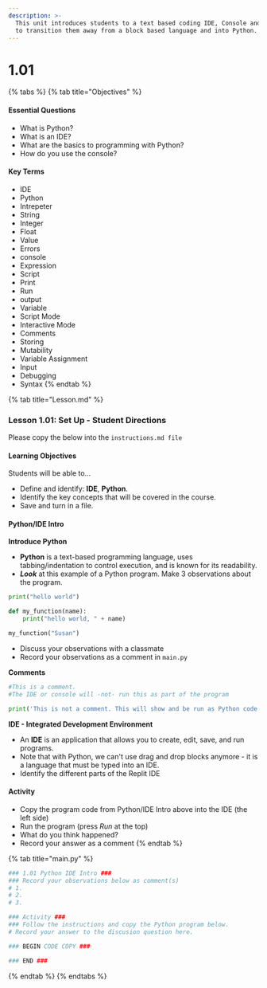 ```yaml
---
description: >-
  This unit introduces students to a text based coding IDE, Console and starts
  to transition them away from a block based language and into Python.
---
```


# 1.01

{% tabs %}
{% tab title="Objectives" %}
#### Essential Questions

* What is Python?
* What is an IDE?
* What are the basics to programming with Python?
* How do you use the console?

#### Key Terms

* IDE
* Python
* Intrepeter
* String
* Integer
* Float
* Value
* Errors
* console
* Expression
* Script
* Print
* Run
* output
* Variable
* Script Mode
* Interactive Mode
* Comments
* Storing
* Mutability
* Variable Assignment
* Input
* Debugging
* Syntax
{% endtab %}

{% tab title="Lesson.md" %}
### Lesson 1.01: Set Up - Student Directions

Please copy the below into the `instructions.md file`

#### Learning Objectives

Students will be able to...

* Define and identify: **IDE**, **Python**.
* Identify the key concepts that will be covered in the course.
* Save and turn in a file.

#### Python/IDE Intro

**Introduce Python**

* **Python** is a text-based programming language, uses tabbing/indentation to control execution, and is known for its readability.
* _**Look**_ at this example of a Python program. Make 3 observations about the program.

```python
print("hello world")

def my_function(name):
    print("hello world, " + name)

my_function("Susan")
```

* Discuss your observations with a classmate
* Record your observations as a comment in `main.py`

**Comments**

```python
#This is a comment.
#The IDE or console will -not- run this as part of the program

print('This is not a comment. This will show and be run as Python code.')
```

**IDE - Integrated Development Environment**

* An **IDE** is an application that allows you to create, edit, save, and run programs.
* Note that with Python, we can't use drag and drop blocks anymore - it is a language that must be typed into an IDE.
* Identify the different parts of the Replit IDE

#### Activity

* Copy the program code from Python/IDE Intro above into the IDE (the left side)
* Run the program (press _Run_ at the top)
* What do you think happened?
* Record your answer as a comment
{% endtab %}

{% tab title="main.py" %}
```python
### 1.01 Python IDE Intro ###
### Record your observations below as comment(s)
# 1.
# 2.
# 3. 

### Activity ###
### Follow the instructions and copy the Python program below. 
# Record your answer to the discusion question here.

### BEGIN CODE COPY ###

### END ###
```
{% endtab %}
{% endtabs %}
